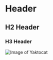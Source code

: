 # Header
## H2 Header
### H3 Header
![Image of Yaktocat](https://octodex.github.com/images/yaktocat.png)

